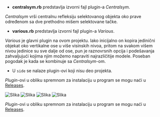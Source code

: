 * **centralsym.rb** predstavlja izvorni fajl plugin-a *Centralsym*.

*Centralsym* vrši centralnu refleksiju selektovanog objekta oko prave određenom sa dve prethodno mišem selektovane tačke.

* **various.rb** predstavlja izvorni fajl plugin-a *Various*.

*Various* je glavni plugin na ovom projektu. Iako inicijalno on kopira jedinični objekat oko vertikalne ose u više visinskih nivoa, pritom na svakom višem nivou jedinice su sve dalje od ose, pun je raznovrsnih opcija i podešavanja zahvaljujući kojima njim možemo napraviti najrazličitije modele. Poseban pogodak je kada se kombinuje sa *Centralsym*-om.

* U ```side``` se nalaze plugin-ovi koji nisu deo projekta.


*Plugin*-ovi u obliku spremnom za instalaciju u program se mogu naći u [Releases](https://github.com/matf-pp2019/safir/tree/master/Releases).


![Slika](https://github.com/matf-pp2019/safir/blob/master/Code/Sketchup-Plugins/Transformations/side/images/various_primena_3.png)
![Slika](https://github.com/matf-pp2019/safir/blob/master/Code/Sketchup-Plugins/Transformations/side/images/various_primena_1.rb.png)
![Slika](https://github.com/matf-pp2019/safir/blob/master/Code/Sketchup-Plugins/Transformations/side/images/various_primena_2.png)
![Slika](https://github.com/matf-pp2019/safir/blob/master/Code/Sketchup-Plugins/Transformations/side/images/various_primena_4.png)

*Plugin*-ovi u obliku spremnom za instalaciju u program se mogu naći u [Releases](https://github.com/matf-pp2019/safir/tree/master/Releases).
